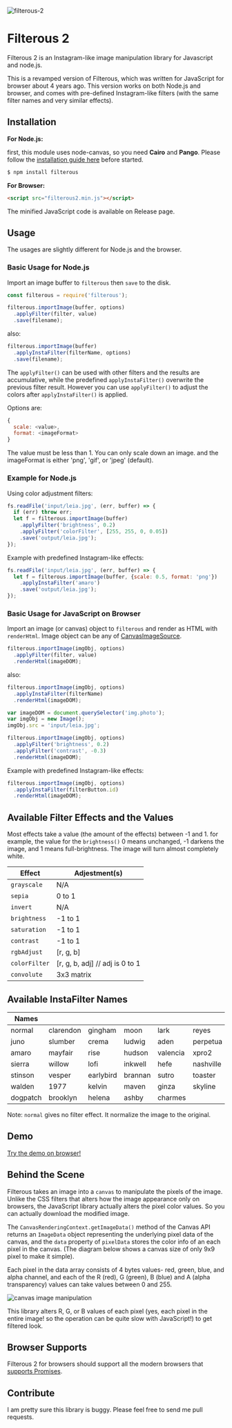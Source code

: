 

![filterous-2](images/filterous-2.png)

# Filterous 2

Filterous 2 is an Instagram-like image manipulation library for Javascript and node.js.

This is a revamped version of Filterous, which was written for JavaScript for browser about 4 years ago. 
This version works on both Node.js and browser, and comes with pre-defined Instagram-like filters (with the same filter names and very similar effects).

## Installation

**For Node.js:**

first, this module uses node-canvas, so you need **Cairo** and **Pango**. Please follow the [installation guide here](https://github.com/Automattic/node-canvas/wiki/_pages) before started.

```bash
$ npm install filterous
```

**For Browser:**

```html
<script src="filterous2.min.js"></script>
```

The minified JavaScript code is available on Release page.


## Usage

The usages are slightly different for Node.js and the browser.

### Basic Usage for Node.js

Import an image buffer to `filterous` then `save` to the disk.

```javascript
const filterous = require('filterous');

filterous.importImage(buffer, options)
  .applyFilter(filter, value)
  .save(filename);
```

also:

```javascript
filterous.importImage(buffer)
  .applyInstaFilter(filterName, options)
  .save(filename);
```

The `applyFilter()` can be used with other filters and the results are accumulative, while 
the predefined `applyInstaFilter()` overwrite the previous filter result. 
However you can use `applyFilter()` to adjust the colors after `applyInstaFilter()` is applied.

Options are:

```javascript
{
  scale: <value>, 
  format: <imageFormat> 
}
```
The value must be less than 1. You can only scale down an image. 
and the imageFormat is either 'png', 'gif', or 'jpeg' (default).

### Example for Node.js

Using color adjustment filters:

```javascript
fs.readFile('input/leia.jpg', (err, buffer) => {
  if (err) throw err;
  let f = filterous.importImage(buffer)
    .applyFilter('brightness', 0.2)
    .applyFilter('colorFilter', [255, 255, 0, 0.05])
    .save('output/leia.jpg');
});
```

Example with predefined Instagram-like effects:

```javascript
fs.readFile('input/leia.jpg', (err, buffer) => {
  let f = filterous.importImage(buffer, {scale: 0.5, format: 'png'})
    .applyInstaFilter('amaro')
    .save('output/leia.jpg');
});

```

### Basic Usage for JavaScript on Browser

Import an image (or canvas) object to `filterous` and render as HTML with `renderHtml`.
Image object can be any of [CanvasImageSource](https://developer.mozilla.org/en-US/docs/Web/API/CanvasImageSource).

```javascript
filterous.importImage(imgObj, options)
  .applyFilter(filter, value)
  .renderHtml(imageDOM);
```
also:

```javascript
filterous.importImage(imgObj, options)
  .applyInstaFilter(filterName)
  .renderHtml(imageDOM);
```


```javascript
var imageDOM = document.querySelector('img.photo');
var imgObj = new Image();
imgObj.src = 'input/leia.jpg';

filterous.importImage(imgObj, options)
  .applyFilter('brightness', 0.2)
  .applyFilter('contrast', -0.3)
  .renderHtml(imageDOM);
```
Example with predefined Instagram-like effects:

```javascript
filterous.importImage(imgObj, options)
  .applyInstaFilter(filterButton.id)
  .renderHtml(imageDOM);
```

## Available Filter Effects and the Values

Most effects take a value (the amount of the effects) between -1 and 1. 
for example, the value for the `brightness()` 0 means unchanged, -1 darkens the image, and 1 means full-brightness. The image will turn almost completely white.


| Effect        | Adjestment(s)                   |
| ------------- | ------------------------------- |
| `grayscale`   | N/A                             |
| `sepia`       | 0 to 1                          |
| `invert`      | N/A                             |
| `brightness`  | -1 to 1                         |
| `saturation`  | -1 to 1                         |
| `contrast`    | -1 to 1                         |
| `rgbAdjust`   | [r, g, b]                       |
| `colorFilter` | [r, g, b, adj] // adj is 0 to 1 |
| `convolute`   | 3x3 matrix                      |


## Available InstaFilter Names

| Names    |           |           |         |          |           |
| -------- | --------- | --------- | ------- | -------- | --------- |
| normal   | clarendon | gingham   | moon    | lark     | reyes     |
| juno     | slumber   | crema     | ludwig  | aden     | perpetua  |
| amaro    | mayfair   | rise      | hudson  | valencia | xpro2     |
| sierra   | willow    | lofi      | inkwell | hefe     | nashville |
| stinson  | vesper    | earlybird | brannan | sutro    | toaster   |
| walden   | 1977      | kelvin    | maven   | ginza    | skyline   |
| dogpatch | brooklyn  | helena    | ashby   | charmes  |           |

Note: `normal` gives no filter effect. It normalize the image to the original.

## Demo
[Try the demo on browser!](https://girliemac.github.io/filterous-2/demo-browser)


## Behind the Scene

Filterous takes an image into a `canvas` to manipulate the pixels of the image. Unlike the CSS filters that alters how the image appearance only on browsers, the JavaScript library actually alters the pixel color values. So you can actually download the modified image.

The `CanvasRenderingContext.getImageData()` method of the Canvas API returns an `ImageData` object representing the underlying pixel data of the canvas, and the `data` property of `pixelData` stores the color info of an each pixel in the canvas. (The diagram below shows a canvas size of only 9x9 pixel to make it simple).

Each pixel in the data array consists of 4 bytes values- red, green, blue, and alpha channel, and each of the R (red), G (green), B (blue) and A (alpha transparency) values can take values between 0 and 255.

![canvas image manipulation](images/canvas-pixels.png)

This library alters R, G, or B values of each pixel (yes, each pixel in the entire image! so the operation can be quite slow with JavaScript!) to get filtered look.



## Browser Supports

Filterous 2 for browsers should support all the modern browsers that [supports Promises](http://caniuse.com/#feat=promises).



## Contribute

I am pretty sure this library is buggy. Please feel free to send me pull requests.
